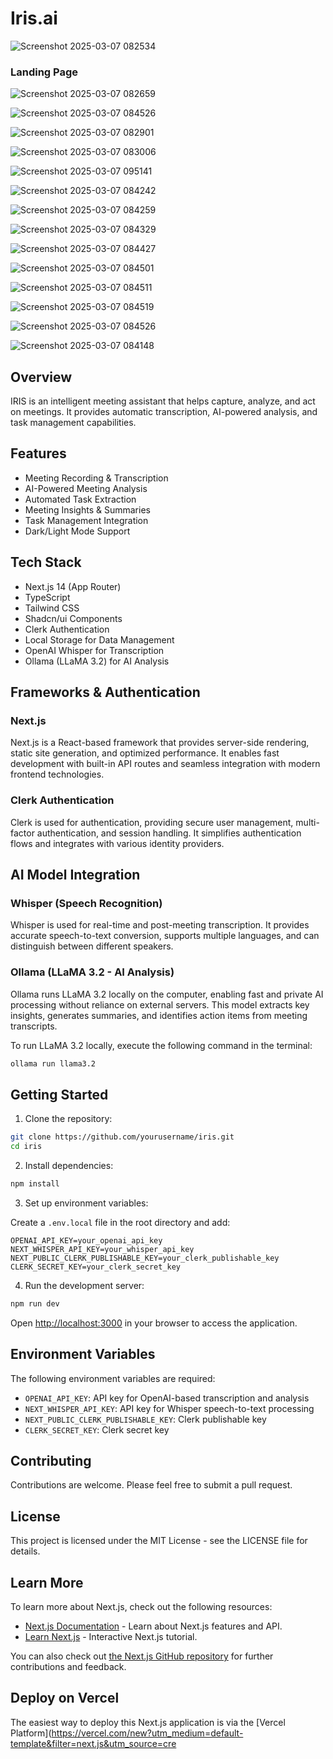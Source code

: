 # Iris.ai



![Screenshot 2025-03-07 082534](https://github.com/user-attachments/assets/5242b4d2-3eb0-4cce-bd95-16eb9f3f8e05)

### Landing Page

![Screenshot 2025-03-07 082659](https://github.com/user-attachments/assets/ed226721-5350-49c6-a908-cc8445c8938f)
 


![Screenshot 2025-03-07 084526](https://github.com/user-attachments/assets/2c10d0b2-f5bd-494f-9e1d-0147fe44437b)


![Screenshot 2025-03-07 082901](https://github.com/user-attachments/assets/042e5b18-74fc-4458-9c24-0c8189a9bef8)


![Screenshot 2025-03-07 083006](https://github.com/user-attachments/assets/4c7a7128-0f96-4d16-ac3b-1a1fd759c6d8)


![Screenshot 2025-03-07 095141](https://github.com/user-attachments/assets/034484bf-3b5e-4a91-8672-49d42db0946a)



![Screenshot 2025-03-07 084242](https://github.com/user-attachments/assets/7fe18fb3-87e5-4649-bde8-be78ccb6f855)


![Screenshot 2025-03-07 084259](https://github.com/user-attachments/assets/be467733-43b2-463f-a079-ee6c423ad353)


![Screenshot 2025-03-07 084329](https://github.com/user-attachments/assets/14f754ac-5bdc-417f-b8c3-352a92ee7825)


![Screenshot 2025-03-07 084427](https://github.com/user-attachments/assets/f4752315-b745-4e5f-a480-e6f160d2cb93)


![Screenshot 2025-03-07 084501](https://github.com/user-attachments/assets/0136f9d6-51bc-4bac-9716-3ba418005b8d)


![Screenshot 2025-03-07 084511](https://github.com/user-attachments/assets/495df72c-cafa-4f74-832c-71f4ea6e3f41)


![Screenshot 2025-03-07 084519](https://github.com/user-attachments/assets/30f325b7-7fe7-4f84-ad8e-1e0bd7a8f044)


![Screenshot 2025-03-07 084526](https://github.com/user-attachments/assets/efb14157-9b97-4150-99f9-509cdcd78fdd)


![Screenshot 2025-03-07 084148](https://github.com/user-attachments/assets/940ffe99-93c9-40e2-a4a6-68ab7dfd3382)













## Overview

IRIS is an intelligent meeting assistant that helps capture, analyze, and act on meetings. It provides automatic transcription, AI-powered analysis, and task management capabilities.

## Features

- Meeting Recording & Transcription
- AI-Powered Meeting Analysis
- Automated Task Extraction
- Meeting Insights & Summaries
- Task Management Integration
- Dark/Light Mode Support

## Tech Stack

- Next.js 14 (App Router)
- TypeScript
- Tailwind CSS
- Shadcn/ui Components
- Clerk Authentication
- Local Storage for Data Management
- OpenAI Whisper for Transcription
- Ollama (LLaMA 3.2) for AI Analysis

## Frameworks & Authentication

### Next.js
Next.js is a React-based framework that provides server-side rendering, static site generation, and optimized performance. It enables fast development with built-in API routes and seamless integration with modern frontend technologies.

### Clerk Authentication
Clerk is used for authentication, providing secure user management, multi-factor authentication, and session handling. It simplifies authentication flows and integrates with various identity providers.

## AI Model Integration

### Whisper (Speech Recognition)
Whisper is used for real-time and post-meeting transcription. It provides accurate speech-to-text conversion, supports multiple languages, and can distinguish between different speakers.

### Ollama (LLaMA 3.2 - AI Analysis)
Ollama runs LLaMA 3.2 locally on the computer, enabling fast and private AI processing without reliance on external servers. This model extracts key insights, generates summaries, and identifies action items from meeting transcripts.

To run LLaMA 3.2 locally, execute the following command in the terminal:

```bash
ollama run llama3.2
```

## Getting Started

1. Clone the repository:

```bash
git clone https://github.com/yourusername/iris.git
cd iris
```

2. Install dependencies:

```bash
npm install
```

3. Set up environment variables:

Create a `.env.local` file in the root directory and add:

```env
OPENAI_API_KEY=your_openai_api_key
NEXT_WHISPER_API_KEY=your_whisper_api_key
NEXT_PUBLIC_CLERK_PUBLISHABLE_KEY=your_clerk_publishable_key
CLERK_SECRET_KEY=your_clerk_secret_key
```

4. Run the development server:

```bash
npm run dev
```

Open [http://localhost:3000](http://localhost:3000) in your browser to access the application.

## Environment Variables

The following environment variables are required:

- `OPENAI_API_KEY`: API key for OpenAI-based transcription and analysis
- `NEXT_WHISPER_API_KEY`: API key for Whisper speech-to-text processing
- `NEXT_PUBLIC_CLERK_PUBLISHABLE_KEY`: Clerk publishable key
- `CLERK_SECRET_KEY`: Clerk secret key

## Contributing

Contributions are welcome. Please feel free to submit a pull request.

## License

This project is licensed under the MIT License - see the LICENSE file for details.

## Learn More

To learn more about Next.js, check out the following resources:

- [Next.js Documentation](https://nextjs.org/docs) - Learn about Next.js features and API.
- [Learn Next.js](https://nextjs.org/learn) - Interactive Next.js tutorial.

You can also check out [the Next.js GitHub repository](https://github.com/vercel/next.js) for further contributions and feedback.

## Deploy on Vercel

The easiest way to deploy this Next.js application is via the [Vercel Platform](https://vercel.com/new?utm_medium=default-template&filter=next.js&utm_source=cre
